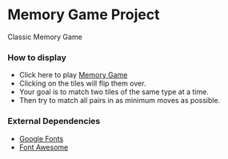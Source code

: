 # Memory Game Project

Classic Memory Game

### How to display

* Click here to play [Memory Game](https://udacitymemorygame.netlify.com/)
* Clicking on the tiles will flip them over.
* Your goal is to match two tiles of the same type at a time.
* Then try to match all pairs in as minimum moves as possible.

### External Dependencies

* [Google Fonts](https://fonts.googleapis.com/css?family=Coda/)
* [Font Awesome](https://maxcdn.bootstrapcdn.com/font-awesome/4.6.1/css/font-awesome.min.css/)
